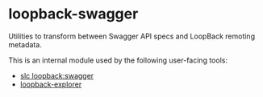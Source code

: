 # loopback-swagger

Utilities to transform between Swagger API specs and LoopBack remoting metadata.

This is an internal module used by the following user-facing tools:

 - [slc loopback:swagger](https://docs.strongloop.com/display/LB/Swagger+generator)
 - [loopback-explorer](https://github.com/strongloop/loopback-explorer)
